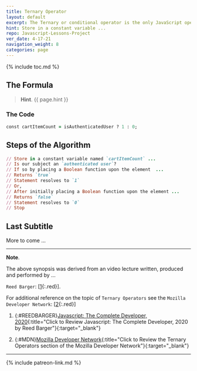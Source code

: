 ```yaml
---
title: Ternary Operator
layout: default
excerpt: The Ternary or conditional operator is the only JavaScript operator that takes three operands ...
hint: Store in a constant variable ...
repo: Javascript-Lessons-Project
ver_date: 4-17-21
navigation_weight: 8
categories: page
---
```

{% include toc.md %}

## The Formula

> **Hint**. {{ page.hint }}

### The Code

```ruby
const cartItemCount = isAuthenticatedUser ? 1 : 0;
```

## Steps of the Algorithm

```ruby
// Store in a constant variable named `cartItemCount` ...
// Is our subject an `authenticated user`?
// If so by placing a Boolean function upon the element  ...
// Returns `true`
// Statement resolves to `1`
// Or, 
// After initially placing a Boolean function upon the element ...
// Returns `false`
// Statement resolves to `0`
// Stop
```

## Last Subtitle

More to come ...

***

**Note**.

The above synopsis was derived from an video lecture written, produced and performed by ...

`Reed Barger`: [[1](#REEDBARGER){:.red}].

For additional reference on the topic of `Ternary Operators` see the `Mozilla Developer Network`: [[2](#MDN){:.red}]

1. {:#REEDBARGER}[Javascript: The Complete Developer, 2020](https://www.scrimba.com){:title="Click to Review Javascript: The Complete Developer, 2020 by Reed Barger"}{:target="_blank"}

2. {:#MDN}[Mozilla Developer Network](https://developer.mozilla.org/en-US/docs/Web/JavaScript/Reference/Operators/Conditional_Operator){:title="Click to Review the Ternary Operators section of the Mozilla Developer Network"}{:target="_blank"}

***

{% include patreon-link.md %}
